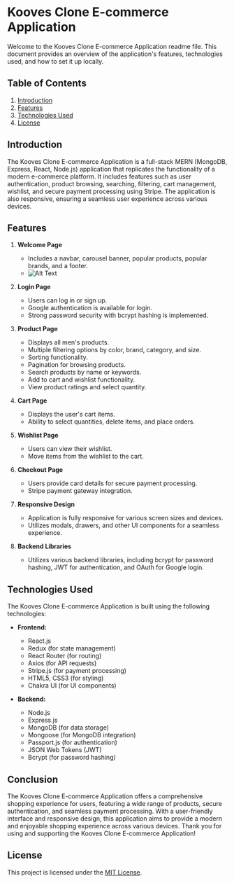 # Kooves Clone E-commerce Application

Welcome to the Kooves Clone E-commerce Application readme file. This document provides an overview of the application's features, technologies used, and how to set it up locally.

## Table of Contents

1. [Introduction](#introduction)
2. [Features](#features)
3. [Technologies Used](#technologies-used)
4. [License](#license)

## Introduction

The Kooves Clone E-commerce Application is a full-stack MERN (MongoDB, Express, React, Node.js) application that replicates the functionality of a modern e-commerce platform. It includes features such as user authentication, product browsing, searching, filtering, cart management, wishlist, and secure payment processing using Stripe. The application is also responsive, ensuring a seamless user experience across various devices.

## Features

1. **Welcome Page**
   - Includes a navbar, carousel banner, popular products, popular brands, and a footer.
   - ![Alt Text](https://drive.google.com/file/d/1EJLYlaMLGR0TrQVGRKBk7pE7pqOx7XQg/view?usp=drive_link)

2. **Login Page**
   - Users can log in or sign up.
   - Google authentication is available for login.
   - Strong password security with bcrypt hashing is implemented.

3. **Product Page**
   - Displays all men's products.
   - Multiple filtering options by color, brand, category, and size.
   - Sorting functionality.
   - Pagination for browsing products.
   - Search products by name or keywords.
   - Add to cart and wishlist functionality.
   - View product ratings and select quantity.

4. **Cart Page**
   - Displays the user's cart items.
   - Ability to select quantities, delete items, and place orders.

5. **Wishlist Page**
   - Users can view their wishlist.
   - Move items from the wishlist to the cart.

6. **Checkout Page**
   - Users provide card details for secure payment processing.
   - Stripe payment gateway integration.

7. **Responsive Design**
   - Application is fully responsive for various screen sizes and devices.
   - Utilizes modals, drawers, and other UI components for a seamless experience.

8. **Backend Libraries**
   - Utilizes various backend libraries, including bcrypt for password hashing, JWT for authentication, and OAuth for Google login.

## Technologies Used

The Kooves Clone E-commerce Application is built using the following technologies:

- **Frontend:**
  - React.js
  - Redux (for state management)
  - React Router (for routing)
  - Axios (for API requests)
  - Stripe.js (for payment processing)
  - HTML5, CSS3 (for styling)
  - Chakra UI (for UI components)

- **Backend:**
  - Node.js
  - Express.js
  - MongoDB (for data storage)
  - Mongoose (for MongoDB integration)
  - Passport.js (for authentication)
  - JSON Web Tokens (JWT)
  - Bcrypt (for password hashing)

## Conclusion
The Kooves Clone E-commerce Application offers a comprehensive shopping experience for users, featuring a wide range of products, secure authentication, and seamless payment processing. With a user-friendly interface and responsive design, this application aims to provide a modern and enjoyable shopping experience across various devices.
Thank you for using and supporting the Kooves Clone E-commerce Application!

## License

This project is licensed under the [MIT License](LICENSE).
